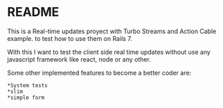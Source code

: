 # README
This is a Real-time updates proyect with Turbo Streams and Action Cable example. to test how to use them on Rails 7.

With this I want to test the client side real time updates without use any javascript framework like react, node or any other.




Some other implemented features to become a better coder are:
    
    *System tests
    *slim
    *simple form
